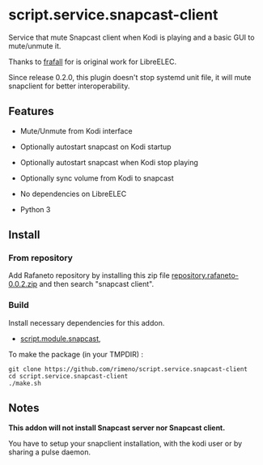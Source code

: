 # script.service.snapcast-client


Service that mute Snapcast client when Kodi is playing and a basic GUI to mute/unmute it.

Thanks to [frafall](https://github.com/frafall/service.snapcast) for is original work for LibreELEC.

Since release 0.2.0, this plugin doesn't stop systemd unit file, it will mute snapclient for better interoperability.

## Features

* Mute/Unmute from Kodi interface
* Optionally autostart snapcast on Kodi startup
* Optionally autostart snapcast when Kodi stop playing
* Optionally sync volume from Kodi to snapcast


* No dependencies on LibreELEC
* Python 3

## Install

### From repository

Add Rafaneto repository by installing this zip file [repository.rafaneto-0.0.2.zip](https://rimeno.github.io/repo/zips/repository.rafaneto/repository.rafaneto-0.0.2.zip)
and then search "snapcast client".

### Build

Install necessary dependencies for this addon.

* [script.module.snapcast](https://github.com/rimeno/script.module.snapcast),

To make the package (in your TMPDIR) :

```
git clone https://github.com/rimeno/script.service.snapcast-client
cd script.service.snapcast-client
./make.sh
```

## Notes

**This addon will not install Snapcast server nor Snapcast client.**

You have to setup your snapclient installation, with the kodi user or by sharing a pulse daemon.
